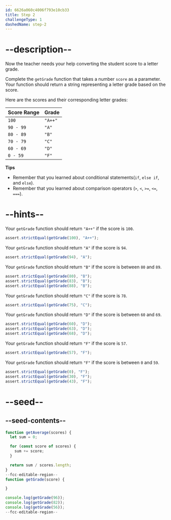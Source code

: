 ```yaml
---
id: 6626a060c4006f793e10cb33
title: Step 2
challengeType: 1
dashedName: step-2
---
```


# --description--

Now the teacher needs your help converting the student score to a letter grade. 

Complete the `getGrade` function that takes a number `score` as a parameter. Your function should return a string representing a letter grade based on the score.

Here are the scores and their corresponding letter grades:

| Score Range | Grade   |
| ----------- | ------- |
| `100`       | `"A++"` |
| `90 - 99`   | `"A"`   |
| `80 - 89`   | `"B"`   |
| `70 - 79`   | `"C"`   |
| `60 - 69`   | `"D"`   |
| `0 - 59`    | `"F"`   |


**Tips**

- Remember that you learned about conditional statements(`if`, `else if`, and `else`).
- Remember that you learned about comparison operators (`>`, `<`, `>=`, `<=`, `===`).

# --hints--

Your `getGrade` function should return `"A++"` if the score is `100`.

```js
assert.strictEqual(getGrade(100), "A++");
```

Your `getGrade` function should return `"A"` if the score is `94`.

```js
assert.strictEqual(getGrade(94), "A");
```

Your `getGrade` function should return `"B"` if the score is between `80` and `89`.

```js
assert.strictEqual(getGrade(80), "B");
assert.strictEqual(getGrade(83), "B");
assert.strictEqual(getGrade(88), "B");
```

Your `getGrade` function should return `"C"` if the score is `78`.

```js
assert.strictEqual(getGrade(75), "C");
```

Your `getGrade` function should return `"D"` if the score is between `60` and `69`.

```js
assert.strictEqual(getGrade(60), "D");
assert.strictEqual(getGrade(63), "D");
assert.strictEqual(getGrade(68), "D");
```

Your `getGrade` function should return `"F"` if the score is `57`.

```js
assert.strictEqual(getGrade(57), "F");
```

Your `getGrade` function should return `"F"` if the score is between `0` and `59`.

```js
assert.strictEqual(getGrade(0), "F");
assert.strictEqual(getGrade(30), "F");
assert.strictEqual(getGrade(43), "F");
```

# --seed--

## --seed-contents--

```js
function getAverage(scores) {
  let sum = 0;

  for (const score of scores) {
    sum += score;
  }

  return sum / scores.length;
}
--fcc-editable-region--
function getGrade(score) {

}

console.log(getGrade(96));
console.log(getGrade(82));
console.log(getGrade(56));
--fcc-editable-region--
```
